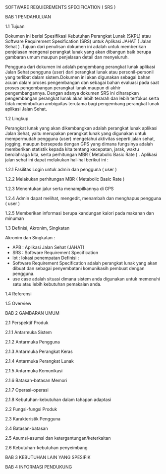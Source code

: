 SOFTWARE REQUIEREMENTS SPECIFICATION ( SRS )

BAB 1 PENDAHULUAN

1.1 Tujuan

Dokumen ini berisi Spesifikasi Kebutuhan Perangkat Lunak (SKPL) atau Software Requirement Spesification (SRS) untuk Aplikasi JAHAT ( Jalan Sehat ) .Tujuan dari penulisan dokumen ini adalah untuk memberikan penjelasan mengenai perangkat lunak yang akan dibangun baik berupa gambaran umum maupun penjelasan detail dan menyeluruh.

Pengguna dari dokumen ini adalah pengembang perangkat lunak aplikasi Jalan Sehat pengguna (user) dari perangkat lunak atau personil-personil yang terlibat dalam sistem.Dokumen ini akan digunakan sebagai bahan acuan dalam proses pengembangan dan sebagai bahan evaluasi pada saat proses pengembangan perangkat lunak maupun di akhir pengembangannya. Dengan adanya dokumen SRS ini diharapkan pengembangan perangkat lunak akan lebih terarah dan lebih terfokus serta tidak menimbulkan ambiguitas terutama bagi pengembang perangkat lunak aplikasi Jalan Sehat.

1.2 Lingkup

Perangkat lunak yang akan dikembangkan adalah perangkat lunak aplikasi Jalan Sehat, yaitu merupakan perangkat lunak yang digunakan untuk mempermudah pengguna (user) mengetahui aktivitas seperti jalan sehat, jogging, maupun bersepeda dengan GPS yang dimana fungsinya adalah memberikan statistik kepada kita tentang kecepatan, jarak, waktu berolahraga kita, serta perhitungan MBR ( Metabolic Basic Rate ) . Aplikasi jalan sehat ini dapat melakukan hal-hal berikut ini :

1.2.1 Fasilitas Login untuk admin dan pengguna ( user )

1.2.2 Melakukan perhitungan MBR ( Metabolic Basic Rate )

1.2.3 Menentukan jalur serta menampilkannya di GPS

1.2.4 Admin dapat melihat, mengedit, menambah dan menghapus pengguna ( user )

1.2.5 Memberikan informasi berupa kandungan kalori pada makanan dan minuman

1.3 Definisi, Akronim, Singkatan

Akronim dan Singkatan :
- APB : Aplikasi Jalan Sehat (JAHAT)
- SRS : Software Requirement Specification
- lot : lokasi penempatan
Definisi :
- Software Requirement Specification adalah perangkat lunak yang akan
dibuat dan sebagai penyembatani komunikasih pembuat dengan
pengguna.
- use case adalah situasi dimana sistem anda digunakan untuk memenuhi
satu atau lebih kebutuhan pemakaian anda.

1.4 Referensi

1.5 Overview

BAB 2 GAMBARAN UMUM

2.1 Perspektif Produk

2.1.1 Antarmuka Sistem

2.1.2 Antarmuka Pengguna

2.1.3 Antarmuka Perangkat Keras

2.1.4 Antarmuka Perangkat Lunak

2.1.5 Antarmuka Komunikasi

2.1.6 Batasan-batasan Memori

2.1.7 Operasi-operasi

2.1.8 Kebutuhan-kebutuhan dalam tahapan adaptasi

2.2 Fungsi-fungsi Produk

2.3 Karakteristik Pengguna

2.4 Batasan-batasan

2.5 Asumsi-asumsi dan ketergantungan/keterkaitan

2.6 Kebutuhan-kebutuhan penyeimbang

BAB 3 KEBUTUHAN LAIN YANG SPESIFIK

BAB 4 INFORMASI PENDUKUNG
